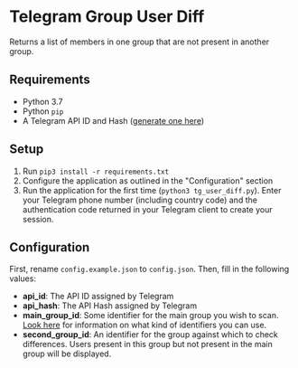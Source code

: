 # Telegram Group User Diff
Returns a list of members in one group that are not present in another group.

## Requirements
 * Python 3.7
 * Python `pip`
 * A Telegram API ID and Hash ([generate one here](https://my.telegram.org/apps))

## Setup
 1. Run `pip3 install -r requirements.txt`
 2. Configure the application as outlined in the "Configuration" section
 3. Run the application for the first time (`python3 tg_user_diff.py`). Enter your Telegram phone number (including country code) and the authentication code returned in your Telegram client to create your session.

## Configuration
First, rename `config.example.json` to `config.json`. Then, fill in the following values:

 * **api_id**: The API ID assigned by Telegram
 * **api_hash**: The API Hash assigned by Telegram
 * **main_group_id**: Some identifier for the main group you wish to scan. [Look here](https://telethon.readthedocs.io/en/stable/extra/basic/entities.html#getting-entities) for information on what kind of identifiers you can use.
 * **second_group_id**: An identifier for the group against which to check differences. Users present in this group but not present in the main group will be displayed.
